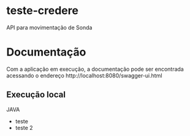 # teste-credere
API para movimentação de Sonda

# Documentação
Com a aplicação em execução, a documentação pode ser encontrada acessando o endereço http://localhost:8080/swagger-ui.html

## Execução local

JAVA
  - teste
  - teste 2
